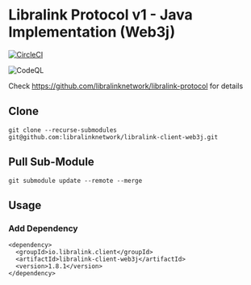# Libralink Protocol v1 - Java Implementation (Web3j)

[![CircleCI](https://dl.circleci.com/status-badge/img/circleci/3mRSbP89jqQQqkK78hQhCE/2KbUHi3r4MQCrWGitXEPWS/tree/main.svg?style=svg)](https://dl.circleci.com/status-badge/redirect/circleci/3mRSbP89jqQQqkK78hQhCE/2KbUHi3r4MQCrWGitXEPWS/tree/main)

![CodeQL](https://github.com/libralinknetwork/libralink-client-web3j/actions/workflows/codeql.yml/badge.svg)

Check https://github.com/libralinknetwork/libralink-protocol for details

## Clone 
```
git clone --recurse-submodules git@github.com:libralinknetwork/libralink-client-web3j.git
```

## Pull Sub-Module 
```
git submodule update --remote --merge
```

## Usage
### Add Dependency

```
<dependency>
  <groupId>io.libralink.client</groupId>
  <artifactId>libralink-client-web3j</artifactId>
  <version>1.8.1</version>
</dependency>  
```

